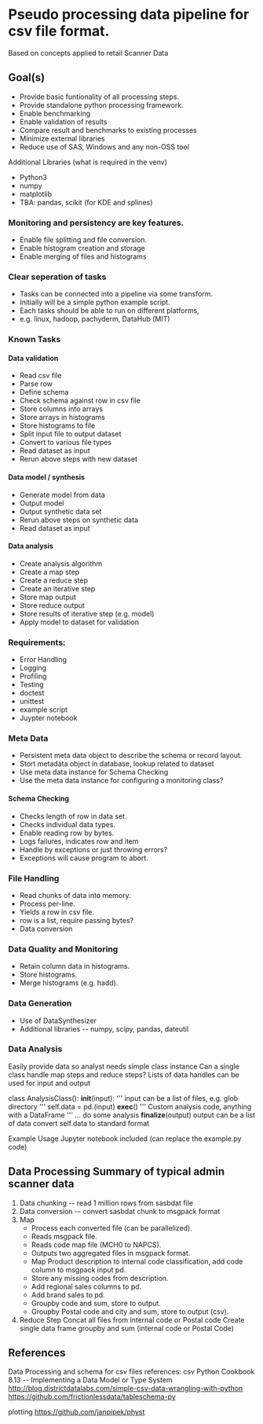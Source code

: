 # Pseudo processing data pipeline for csv file format.
Based on concepts applied to retail Scanner Data 

## Goal(s) 

* Provide basic funtionality of all processing steps.
* Provide standalone python processing framework.
* Enable benchmarking
* Enable validation of results
* Compare result and benchmarks to existing processes
* Minimize external libraries
* Reduce use of SAS, Windows and any non-OSS tool

Additional Libraries (what is required in the venv)

* Python3
* numpy
* matplotlib
* TBA: pandas, scikit (for KDE and splines)

### Monitoring and persistency are key features.

* Enable file splitting and file conversion.
* Enable histogram creation and storage
* Enable merging of files and histograms

### Clear seperation of tasks

* Tasks can be connected into a pipeline via some transform.
* Initially will be a simple python example script.
* Each tasks should be able to run on different platforms, 
* e.g. linux, hadoop, pachyderm, DataHub (MIT) 

### Known Tasks

#### Data validation
* Read csv file
* Parse row
* Define schema
* Check schema against row in csv file
* Store columns into arrays
* Store arrays in histograms
* Store histograms to file
* Split input file to output dataset
* Convert to various file types
* Read dataset as input
* Rerun above steps with new dataset

#### Data model / synthesis
* Generate model from data
* Output model 
* Output synthetic data set
* Rerun above steps on synthetic data
* Read dataset as input

#### Data analysis
* Create analysis algorithm
* Create a map step
* Create a reduce step
* Create an iterative step
* Store map output
* Store reduce output
* Store results of iterative step (e.g. model)
* Apply model to dataset for validation


### Requirements:
* Error Handling
* Logging
* Profiling
* Testing 
* doctest
* unittest
* example script
* Juypter notebook

### Meta Data

* Persistent meta data object to describe the schema or record layout.
* Stort metadata object in database, lookup related to dataset
* Use meta data instance for Schema Checking
* Use the meta data instance for configuring a monitoring class?

#### Schema Checking

* Checks length of row in data set.
* Checks individual data types.
* Enable reading row by bytes.
* Logs failures, indicates row and item
* Handle by exceptions or just throwing errors?
* Exceptions will cause program to abort.

### File Handling

* Read chunks of data into memory.
* Process per-line.
* Yields a row in csv file.
* row is a list, require passing bytes?
* Data conversion

### Data Quality and Monitoring

* Retain column data in histograms.
* Store histograms.
* Merge histograms (e.g. hadd).

### Data Generation

* Use of DataSynthesizer
* Additional libraries -- numpy, scipy, pandas, dateutil

### Data Analysis
Easily provide data so analyst needs simple class instance
Can a single class handle map steps and reduce steps?
Lists of data handles can be used for input and output

class AnalysisClass():
    __init__(input):
        '''
        input can be a list of files, e.g. glob directory
        '''
        self.data = pd.(input)
    __exec__()
        '''
        Custom analysis code, anything with a DataFrame
        '''
        ... do some analysis
    __finalize__(output)
        output can be a list of data
        convert self.data to standard format

Example Usage
Jupyter notebook included (can replace the example.py code)
    
## Data Processing Summary of typical admin scanner data
1. Data chunking -- read 1 million rows from sasbdat file
2. Data conversion -- convert sasbdat chunk to msgpack format
3. Map 
    * Process each converted file (can be parallelized).
    * Reads msgpack file.
    * Reads code map file (MCH0 to NAPCS).
    * Outputs two aggregated files in msgpack format.
    * Map Product description to internal code classification, add code column to msgpack input pd.
    * Store any missing codes from description.
    * Add regional sales columns to pd.
    * Add brand sales to pd.
    * Groupby code and sum, store to output.
    * Groupby Postal code and city and sum, store to output (csv).
4. Reduce Step
    Concat all files from internal code or Postal code
    Create single data frame groupby and sum (internal code or Postal Code)

## References    
Data Processing and schema for csv files references:
csv
Python Cookbook 8.13 -- Implementing a Data Model or Type System
http://blog.districtdatalabs.com/simple-csv-data-wrangling-with-python
https://github.com/frictionlessdata/tableschema-py

plotting
https://github.com/janpipek/physt
